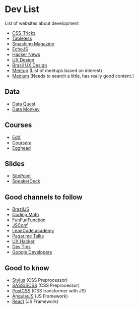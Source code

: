 # Dev List
List of websites about development

- [CSS-Tricks](https://css-tricks.com/)
- [Tableless](https://tableless.com.br/)
- [Smashing Magazine](https://www.smashingmagazine.com/)
- [EchoJS](http://www.echojs.com/)
- [Hacker News](https://news.ycombinator.com/)
- [UX Design](https://uxdesign.cc/)
- [Brasil UX Design](https://brasil.uxdesign.cc/)
- [Meetup](https://www.meetup.com/pt-BR/) (List of meetups based on interest)
- [Medium](https://medium.com/) (Needs to search a little, has really good content.)

## Data

- [Data Quest](https://www.dataquest.io/)
- [Data Monkey](http://datamonkey.pro/)

## Courses

- [EdX](https://www.edx.org/)
- [Coursera](https://www.coursera.org/)
- [Egghead](http://egghead.io)

## Slides

- [SitePoint](https://www.sitepoint.com/)
- [SpeakerDeck](https://speakerdeck.com/)

## Good channels to follow

- [BrazilJS](https://www.youtube.com/channel/UCnLdHOuue5i1O7TsH6oh07w)
- [Coding Math](https://www.youtube.com/channel/UCF6F8LdCSWlRwQm_hfA2bcQ)
- [FunFunFunction](https://www.youtube.com/channel/UCO1cgjhGzsSYb1rsB4bFe4Q)
- [JSConf](https://www.youtube.com/channel/UCzoVCacndDCfGDf41P-z0iA)
- [LeanCode.academy](https://www.youtube.com/channel/UCVTlvUkGslCV_h-nSAId8Sw)
- [Pagar.me Talks](https://www.youtube.com/channel/UCNhSCufrcOMeFvzEM7tt9Lw)
- [UX Hacker](https://www.youtube.com/channel/UCGtjpDt8O6Es9kJza7j4MXg)
- [Dev Tips](https://www.youtube.com/channel/UCyIe-61Y8C4_o-zZCtO4ETQ)
- [Google Developers](https://www.youtube.com/channel/UC_x5XG1OV2P6uZZ5FSM9Ttw)

## Good to know

- [Stylus](http://stylus-lang.com/) (CSS Preprocessor)
- [SASS/SCSS](http://sass-lang.com/) (CSS Preprocessor)
- [PostCSS](http://postcss.org/) (CSS transformer with JS)
- [AngularJS](https://angularjs.org/) (JS Framework)
- [React](https://facebook.github.io/react/) (JS Framework)
